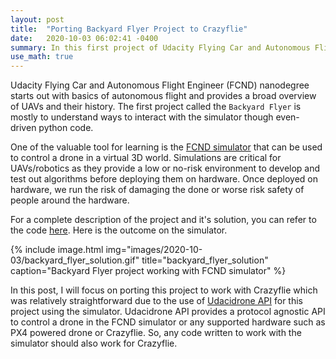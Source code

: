 ```yaml
---
layout: post
title:  "Porting Backyard Flyer Project to Crazyflie"
date:   2020-10-03 06:02:41 -0400
summary: In this first project of Udacity Flying Car and Autonomous Flight Engineer nanodegree, we will make the drone fly in a predetermined square trajectory.
use_math: true
---
```

Udacity Flying Car and Autonomous Flight Engineer (FCND) nanodegree starts out with basics of autonomous flight and provides a broad overview of UAVs and their history. The first project called the `Backyard Flyer` is mostly to understand ways to interact with the simulator though even-driven python code.

One of the valuable tool for learning is the [FCND simulator](https://github.com/udacity/FCND-Simulator-Releases/releases) that can be used to control a drone in a virtual 3D world. Simulations are critical for UAVs/robotics as they provide a low or no-risk environment to develop and test out algorithms before deploying them on hardware. Once deployed on hardware, we run the risk of damaging the done or worse risk safety of people around the hardware.

For a complete description of the project and it's solution, you can refer to the code [here](https://github.com/pramodatre/FCND-Backyard-Flyer). Here is the outcome on the simulator.

{% include image.html img="images/2020-10-03/backyard_flyer_solution.gif" title="backyard_flyer_solution" caption="Backyard Flyer project working with FCND simulator" %}

In this post, I will focus on porting this project to work with Crazyflie which was relatively straightforward due to the use of [Udacidrone API](https://udacity.github.io/udacidrone/docs/getting-started.html) for this project using the simulator. Udacidrone API provides a protocol agnostic API to control a drone in the FCND simulator or any supported hardware such as PX4 powered drone or Crazyflie. So, any code written to work with the simulator should also work for Crazyflie. 